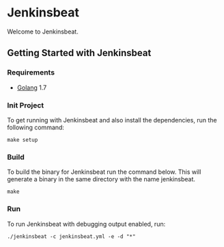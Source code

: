 # Jenkinsbeat

Welcome to Jenkinsbeat.

## Getting Started with Jenkinsbeat

### Requirements

* [Golang](https://golang.org/dl/) 1.7

### Init Project
To get running with Jenkinsbeat and also install the
dependencies, run the following command:

```
make setup
```


### Build

To build the binary for Jenkinsbeat run the command below. This will generate a binary
in the same directory with the name jenkinsbeat.

```
make
```


### Run

To run Jenkinsbeat with debugging output enabled, run:

```
./jenkinsbeat -c jenkinsbeat.yml -e -d "*"
```
